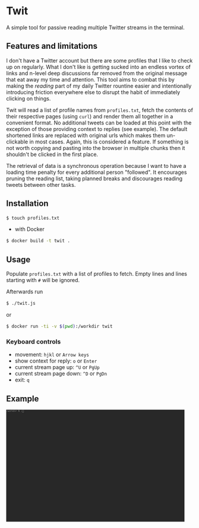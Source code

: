 # Twit

A simple tool for passive reading multiple Twitter streams in the terminal.

## Features and limitations

I don't have a Twitter account but there are some profiles that I like to check up on regularly. What I don't like is getting sucked into an endless vortex of links and n-level deep discussions far removed from the original message that eat away my time and attention. This tool aims to combat this by making the _reading_ part of my daily Twitter rountine easier and intentionally introducing friction everywhere else to disrupt the habit of immediately clicking on things.

Twit will read a list of profile names from `profiles.txt`, fetch the contents of their respective pages (using `curl`) and render them all together in a convenient format. No additional tweets can be loaded at this point with the exception of those providing context to replies (see example). The default shortened links are replaced with original urls which makes them un-clickable in most cases. Again, this is considered a feature. If something is not worth copying and pasting into the browser in multiple chunks then it shouldn't be clicked in the first place.

The retrieval of data is a synchronous operation because I want to have a loading time penalty for every additional person "followed". It encourages pruning the reading list, taking planned breaks and discourages reading tweets between other tasks.

## Installation

```bash
$ touch profiles.txt
```

* with Docker

```bash
$ docker build -t twit .
```

## Usage

Populate `profiles.txt` with a list of profiles to fetch. Empty lines and lines starting with `#` will be ignored.

Afterwards run

```bash
$ ./twit.js
```
or 

```bash
$ docker run -ti -v $(pwd):/workdir twit
```

### Keyboard controls

- movement: `hjkl` or `Arrow keys`
- show context for reply: `o` or `Enter`
- current stream page up: `^U` or `PgUp`
- current stream page down: `^D` or `PgDn`
- exit: `q`

## Example

![Example](https://github.com/lamer-x11/examples/raw/master/twit.gif)
